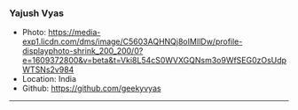 ### Yajush Vyas
- Photo: https://media-exp1.licdn.com/dms/image/C5603AQHNQj8oIMIlDw/profile-displayphoto-shrink_200_200/0?e=1609372800&v=beta&t=Vki8L54cS0WVXGQNsm3o9WfSEG0zOsUdpWTSNs2v984
- Location: India
- Github: https://github.com/geekyvyas
***
